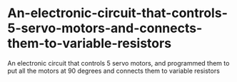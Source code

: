 # An-electronic-circuit-that-controls-5-servo-motors-and-connects-them-to-variable-resistors
An electronic circuit that controls 5 servo motors, and programmed them to put all the motors at 90 degrees and connects them to variable resistors
